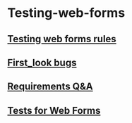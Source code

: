 # Testing-web-forms
## [Testing web forms rules](https://github.com/MariaDash/Testing-web-forms/blob/main/Testing_web_form_rules.md)
## [First_look bugs](https://github.com/MariaDash/Testing-web-forms/blob/main/First_Look_Bugs_web_form.md)
## [Requirements Q&A](https://github.com/MariaDash/Testing-web-forms/blob/main/RequirementsQ%26A.md)
## [Tests for Web Forms](https://github.com/MariaDash/Testing-web-forms/blob/main/Tests_for_web_forms.md)
